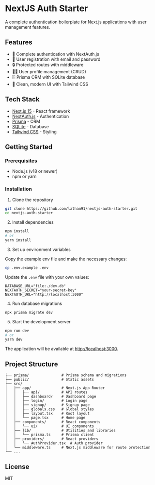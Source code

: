 # NextJS Auth Starter

A complete authentication boilerplate for Next.js applications with user management features.

## Features

- 🔐 Complete authentication with NextAuth.js
- 👤 User registration with email and password
- 🔒 Protected routes with middleware
- 🧑‍💼 User profile management (CRUD)
- 🗄️ Prisma ORM with SQLite database
- 🎨 Clean, modern UI with Tailwind CSS

## Tech Stack

- [Next.js 15](https://nextjs.org/) - React framework
- [NextAuth.js](https://next-auth.js.org/) - Authentication
- [Prisma](https://www.prisma.io/) - ORM
- [SQLite](https://www.sqlite.org/) - Database
- [Tailwind CSS](https://tailwindcss.com/) - Styling

## Getting Started

### Prerequisites

- Node.js (v18 or newer)
- npm or yarn

### Installation

1. Clone the repository

```bash
git clone https://github.com/latham91/nextjs-auth-starter.git
cd nextjs-auth-starter
```

2. Install dependencies

```bash
npm install
# or
yarn install
```

3. Set up environment variables

Copy the example env file and make the necessary changes:

```bash
cp .env.example .env
```

Update the `.env` file with your own values:

```
DATABASE_URL="file:./dev.db"
NEXTAUTH_SECRET="your-secret-key"
NEXTAUTH_URL="http://localhost:3000"
```

4. Run database migrations

```bash
npx prisma migrate dev
```

5. Start the development server

```bash
npm run dev
# or
yarn dev
```

The application will be available at [http://localhost:3000](http://localhost:3000).

## Project Structure

```
├── prisma/               # Prisma schema and migrations
├── public/               # Static assets
├── src/
│   ├── app/              # Next.js App Router
│   │   ├── api/          # API routes
│   │   ├── dashboard/    # Dashboard page
│   │   ├── login/        # Login page
│   │   ├── signup/       # Signup page
│   │   ├── globals.css   # Global styles
│   │   ├── layout.tsx    # Root layout
│   │   └── page.tsx      # Home page
│   ├── components/       # React components
│   │   └── ui/           # UI components
│   ├── lib/              # Utilities and libraries
│   │   └── prisma.ts     # Prisma client
│   ├── providers/        # React providers
│   │   └── AuthProvider.tsx  # Auth provider
│   └── middleware.ts     # Next.js middleware for route protection
└── ...
```

## License

MIT
